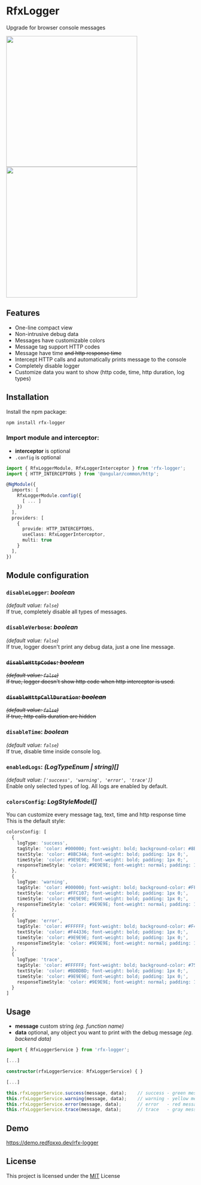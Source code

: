 # RfxLogger

Upgrade for browser console messages

<img src="https://i.ibb.co/L6MSKnB/nice.png" width="350" />
<br />
<img src="https://i.ibb.co/6wZcg0x/rfx-http-logger.png" width="350" />

## Features

- One-line compact view
- Non-intrusive debug data
- Messages have customizable colors
- Message tag support HTTP codes
- Message have time ~~and http response time~~
- Intercept HTTP calls and automatically prints message to the console
- Completely disable logger
- Customize data you want to show (http code, time, http duration, log types)

## Installation

Install the npm package:
```bash
npm install rfx-logger
```

### Import module and interceptor:

- __interceptor__ is optional 
- `.config` is optional
```typescript
import { RfxLoggerModule, RfxLoggerInterceptor } from 'rfx-logger';
import { HTTP_INTERCEPTORS } from '@angular/common/http';

@NgModule({
  imports: [
    RfxLoggerModule.config({
      [ ... ]
    })
  ],
  providers: [
    {
      provide: HTTP_INTERCEPTORS,
      useClass: RfxLoggerInterceptor,
      multi: true
    }
  ],
})
```

## Module configuration

### `disableLogger`: _boolean_
_(default value: `false`)_<br>
If true, completely disable all types of messages.

### `disableVerbose`: _boolean_
_(default value: `false`)_<br>
If true, logger doesn't print any debug data, just a one line message.

### ~~`disableHttpCodes`: _boolean_~~
~~_(default value: `false`)_<br>~~
~~If true, logger doesn't show http code when http interceptor is used.~~

### ~~`disableHttpCallDuration`: _boolean_~~
~~_(default value: `false`)_<br>~~
~~If true, http calls duration are hidden~~

### `disableTime`: _boolean_
_(default value: `false`)_<br>
If true, disable time inside console log.

### `enabledLogs`: _(LogTypeEnum | string)[]_
_(default value: `['success', 'warning', 'error', 'trace']`)_<br>
Enable only selected types of log.
All logs are enabled by default.

### `colorsConfig`: _LogStyleModel[]_
You can customize every message tag, text, time and http response time<br>
This is the default style:
```typescript
colorsConfig: [
  {
    logType: 'success',
    tagStyle: 'color: #000000; font-weight: bold; background-color: #8BC34A; padding: 1px 5px; margin-left: 2px;',
    textStyle: 'color: #8BC34A; font-weight: bold; padding: 1px 0;',
    timeStyle: 'color: #9E9E9E; font-weight: bold; padding: 1px 0;',
    responseTimeStyle: 'color: #9E9E9E; font-weight: normal; padding: 1px 0;'
  },
  {
    logType: 'warning',
    tagStyle: 'color: #000000; font-weight: bold; background-color: #FFC107; padding: 1px 5px; margin-left: 2px;',
    textStyle: 'color: #FFC107; font-weight: bold; padding: 1px 0;',
    timeStyle: 'color: #9E9E9E; font-weight: bold; padding: 1px 0;',
    responseTimeStyle: 'color: #9E9E9E; font-weight: normal; padding: 1px 0;'
  },
  {
    logType: 'error',
    tagStyle: 'color: #FFFFFF; font-weight: bold; background-color: #F44336; padding: 1px 5px; margin-left: 2px;',
    textStyle: 'color: #F44336; font-weight: bold; padding: 1px 0;',
    timeStyle: 'color: #9E9E9E; font-weight: bold; padding: 1px 0;',
    responseTimeStyle: 'color: #9E9E9E; font-weight: normal; padding: 1px 0;'
  },
  {
    logType: 'trace',
    tagStyle: 'color: #FFFFFF; font-weight: bold; background-color: #757575; padding: 1px 5px; margin-left: 2px;',
    textStyle: 'color: #BDBDBD; font-weight: bold; padding: 1px 0;',
    timeStyle: 'color: #9E9E9E; font-weight: bold; padding: 1px 0;',
    responseTimeStyle: 'color: #9E9E9E; font-weight: normal; padding: 1px 0;'
  }
]
```


## Usage

* __message__
custom string *(eg. function name)*
* __data__
optional, any object you want to print with the debug message *(eg. backend data)*

```typescript
import { RfxLoggerService } from 'rfx-logger';

[...]

constructor(rfxLoggerService: RfxLoggerService) { }

[...]

this.rfxLoggerService.success(message, data);    // success - green message
this.rfxLoggerService.warning(message, data);    // warning - yellow message
this.rfxLoggerService.error(message, data);      // error   - red message
this.rfxLoggerService.trace(message, data);      // trace   - gray message
```

## Demo

https://demo.redfoxxo.dev/rfx-logger

## License

This project is licensed under the [MIT](http://vjpr.mit-license.org) License
